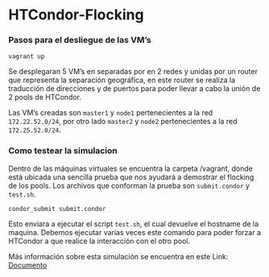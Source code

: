 # HTCondor-Flocking

### Pasos para el desliegue de las VM’s

    vagrant up

Se desplegaran 5 VM’s en separadas por en 2 redes y unidas por un router que representa la separación geográfica, en este router se realiza la traducción de direcciones y de puertos para poder llevar a cabo la unión de 2 pools de HTCondor. 

Las VM’s creadas son `master1` y `node1` pertenecientes a la red `172.22.52.0/24`, por otro lado `master2` y `node2` pertenecientes a la red `172.25.52.0/24`.

### Como testear la simulacion

Dentro de las máquinas virtuales se encuentra la carpeta /vagrant, donde está ubicada una sencilla prueba que nos ayudará a demostrar el flocking de los pools. Los archivos que conforman la prueba son `submit.condor` y `test.sh`.

    condor_submit submit.condor
    
Esto enviara a ejecutar el script `test.sh`, el cual devuelve el hostname de la maquina. Debemos ejecutar varias veces este comando para poder forzar a HTCondor a que realice la interacción con el otro pool.

Más información sobre esta simulación se encuentra en este Link: [Documento](https://docs.google.com/document/d/1ieidQu6s3zqzjIImLeydZZWa0oEJRKOHAhm3V9TRdls/edit?usp=sharing)

